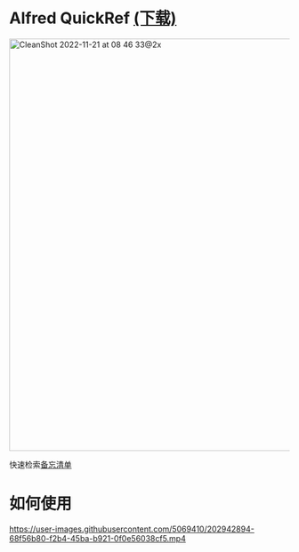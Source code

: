 # Alfred QuickRef [(下载)](https://github.com/mofelee/alfred-quickref/releases)

<img width="742" alt="CleanShot 2022-11-21 at 08 46 33@2x" src="https://user-images.githubusercontent.com/5069410/202936332-3b212beb-be80-4e00-bb44-30a51ab2a08b.png">

快速检索[备忘清单](https://github.com/jaywcjlove/reference)


# 如何使用

https://user-images.githubusercontent.com/5069410/202942894-68f56b80-f2b4-45ba-b921-0f0e56038cf5.mp4

